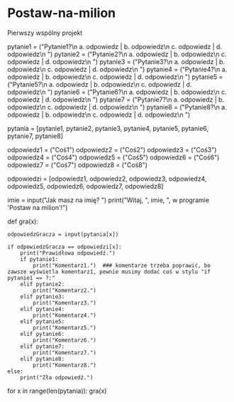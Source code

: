 # Postaw-na-milion
Pierwszy wspólny projekt



pytanie1 = ("Pytanie1?\n a. odpowiedz | b. odpowiedz\n c. odpowiedz | d. odpowiedz\n ")
pytanie2 = ("Pytanie2?\n a. odpowiedz | b. odpowiedz\n c. odpowiedz | d. odpowiedz\n ")
pytanie3 = ("Pytanie3?\n a. odpowiedz | b. odpowiedz\n c. odpowiedz | d. odpowiedz\n ")
pytanie4 = ("Pytanie4?\n a. odpowiedz | b. odpowiedz\n c. odpowiedz | d. odpowiedz\n ")
pytanie5 = ("Pytanie5?\n a. odpowiedz | b. odpowiedz\n c. odpowiedz | d. odpowiedz\n ")
pytanie6 = ("Pytanie6?\n a. odpowiedz | b. odpowiedz\n c. odpowiedz | d. odpowiedz\n ")
pytanie7 = ("Pytanie7?\n a. odpowiedz | b. odpowiedz\n c. odpowiedz | d. odpowiedz\n ")
pytanie8 = ("Pytanie8?\n a. odpowiedz | b. odpowiedz\n c. odpowiedz | d. odpowiedz\n ")

pytania = [pytanie1, pytanie2, pytanie3, pytanie4, pytanie5, pytanie6, pytanie7, pytanie8]

odpowiedz1 = ("Coś1")
odpowiedz2 = ("Coś2")
odpowiedz3 = ("Coś3")
odpowiedz4 = ("Coś4")
odpowiedz5 = ("Coś5")
odpowiedz6 = ("Coś6")
odpowiedz7 = ("Coś7")
odpowiedz8 = ("Coś8")

odpowiedzi = [odpowiedz1, odpowiedz2, odpowiedz3, odpowiedz4, odpowiedz5, odpowiedz6, odpowiedz7, odpowiedz8]

imie = input("Jak masz na imię? ")
print("Witaj, ", imie, ", w programie 'Postaw na milion'!")


def gra(x):

    odpowiedzGracza = input(pytania[x])

    if odpowiedzGracza == odpowiedzi[x]:
        print("Prawidłowa odpowiedź.")
        if pytanie1:
            print("Komentarz1.")  ### komentarze trzeba poprawić, bo zawsze wyświetla komentarz1, pewnie musimy dodać coś w stylu "if pytanie1 == ?:"
        elif pytanie2:
            print("Komentarz2.")
        elif pytanie3:
            print("Komentarz3.")
        elif pytanie4:
            print("Komentarz4.")
        elif pytanie5:
            print("Komentarz5.")
        elif pytanie6:
            print("Komentarz6.")
        elif pytanie7:
            print("Komentarz7.")
        elif pytanie8:
            print("Komentarz8.")
    else:
        print("Zła odpowiedź.")

for x in range(len(pytania)):
    gra(x)
